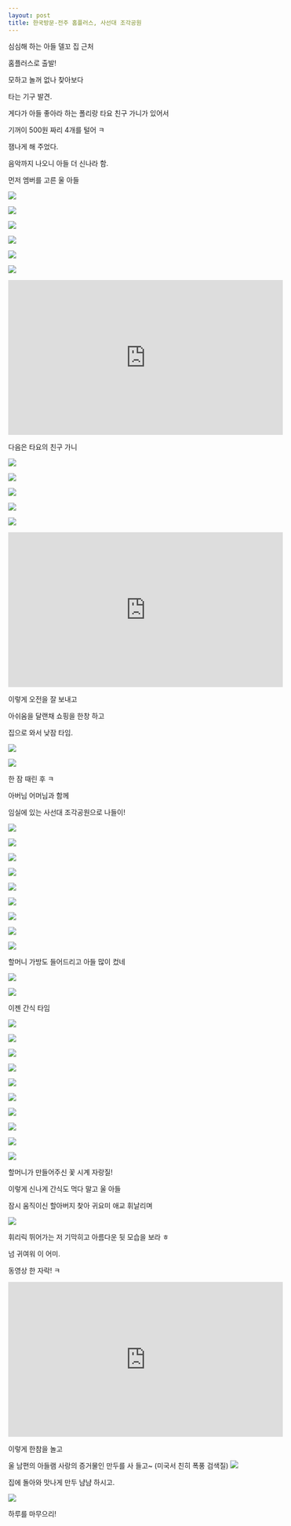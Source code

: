 ```yaml
---
layout: post
title: 한국방문-전주 홈플러스, 사선대 조각공원
---
```



심심해 하는 아들 델꼬 집 근처

홈플러스로 출발!

모하고 놀꺼 없나 찾아보다

타는 기구 발견. 

게다가 아들 좋아라 하는 폴리랑 타요 친구 가니가 있어서

기꺼이 500원 짜리 4개를 털어 ㅋ

잼나게 해 주었다. 

음악까지 나오니 아들 더 신나라 함.

먼저 엠버를 고른 울 아들

![](https://dl.dropboxusercontent.com/u/9792864/150527%20%EC%A0%84%EC%A3%BC%20%ED%99%88%ED%94%8C%EB%9F%AC%EC%8A%A4%2C%20%EC%82%AC%EC%84%A0%EB%8C%80%EC%A1%B0%EA%B0%81%EA%B3%B5%EC%9B%90/DSC03614.JPG)


![](https://dl.dropboxusercontent.com/u/9792864/150527%20%EC%A0%84%EC%A3%BC%20%ED%99%88%ED%94%8C%EB%9F%AC%EC%8A%A4%2C%20%EC%82%AC%EC%84%A0%EB%8C%80%EC%A1%B0%EA%B0%81%EA%B3%B5%EC%9B%90/DSC03615.JPG)


![](https://dl.dropboxusercontent.com/u/9792864/150527%20%EC%A0%84%EC%A3%BC%20%ED%99%88%ED%94%8C%EB%9F%AC%EC%8A%A4%2C%20%EC%82%AC%EC%84%A0%EB%8C%80%EC%A1%B0%EA%B0%81%EA%B3%B5%EC%9B%90/DSC03616.JPG)


![](https://dl.dropboxusercontent.com/u/9792864/150527%20%EC%A0%84%EC%A3%BC%20%ED%99%88%ED%94%8C%EB%9F%AC%EC%8A%A4%2C%20%EC%82%AC%EC%84%A0%EB%8C%80%EC%A1%B0%EA%B0%81%EA%B3%B5%EC%9B%90/DSC03617.JPG)


![](https://dl.dropboxusercontent.com/u/9792864/150527%20%EC%A0%84%EC%A3%BC%20%ED%99%88%ED%94%8C%EB%9F%AC%EC%8A%A4%2C%20%EC%82%AC%EC%84%A0%EB%8C%80%EC%A1%B0%EA%B0%81%EA%B3%B5%EC%9B%90/DSC03619.JPG)


![](https://dl.dropboxusercontent.com/u/9792864/150527%20%EC%A0%84%EC%A3%BC%20%ED%99%88%ED%94%8C%EB%9F%AC%EC%8A%A4%2C%20%EC%82%AC%EC%84%A0%EB%8C%80%EC%A1%B0%EA%B0%81%EA%B3%B5%EC%9B%90/DSC03620.JPG)


<iframe width="560" height="315" src="https://www.youtube.com/embed/54D-o0_l5Gw" frameborder="0" allowfullscreen></iframe>

다음은 타요의 친구 가니

![](https://dl.dropboxusercontent.com/u/9792864/150527%20%EC%A0%84%EC%A3%BC%20%ED%99%88%ED%94%8C%EB%9F%AC%EC%8A%A4%2C%20%EC%82%AC%EC%84%A0%EB%8C%80%EC%A1%B0%EA%B0%81%EA%B3%B5%EC%9B%90/DSC03622.JPG)


![](https://dl.dropboxusercontent.com/u/9792864/150527%20%EC%A0%84%EC%A3%BC%20%ED%99%88%ED%94%8C%EB%9F%AC%EC%8A%A4%2C%20%EC%82%AC%EC%84%A0%EB%8C%80%EC%A1%B0%EA%B0%81%EA%B3%B5%EC%9B%90/DSC03623.JPG)


![](https://dl.dropboxusercontent.com/u/9792864/150527%20%EC%A0%84%EC%A3%BC%20%ED%99%88%ED%94%8C%EB%9F%AC%EC%8A%A4%2C%20%EC%82%AC%EC%84%A0%EB%8C%80%EC%A1%B0%EA%B0%81%EA%B3%B5%EC%9B%90/DSC03624.JPG)


![](https://dl.dropboxusercontent.com/u/9792864/150527%20%EC%A0%84%EC%A3%BC%20%ED%99%88%ED%94%8C%EB%9F%AC%EC%8A%A4%2C%20%EC%82%AC%EC%84%A0%EB%8C%80%EC%A1%B0%EA%B0%81%EA%B3%B5%EC%9B%90/DSC03625.JPG)


![](https://dl.dropboxusercontent.com/u/9792864/150527%20%EC%A0%84%EC%A3%BC%20%ED%99%88%ED%94%8C%EB%9F%AC%EC%8A%A4%2C%20%EC%82%AC%EC%84%A0%EB%8C%80%EC%A1%B0%EA%B0%81%EA%B3%B5%EC%9B%90/DSC03626.JPG)


<iframe width="560" height="315" src="https://www.youtube.com/embed/76f3Io5yaJI" frameborder="0" allowfullscreen></iframe>

이렇게 오전을 잘 보내고

아쉬움을 달랜채 쇼핑을 한창 하고

집으로 와서 낮잠 타임.

![](https://dl.dropboxusercontent.com/u/9792864/150527%20%EC%A0%84%EC%A3%BC%20%ED%99%88%ED%94%8C%EB%9F%AC%EC%8A%A4%2C%20%EC%82%AC%EC%84%A0%EB%8C%80%EC%A1%B0%EA%B0%81%EA%B3%B5%EC%9B%90/KakaoTalk_20150528_004530809%20%28%EB%B3%B5%EC%82%AC%29.jpg)


![](https://dl.dropboxusercontent.com/u/9792864/150527%20%EC%A0%84%EC%A3%BC%20%ED%99%88%ED%94%8C%EB%9F%AC%EC%8A%A4%2C%20%EC%82%AC%EC%84%A0%EB%8C%80%EC%A1%B0%EA%B0%81%EA%B3%B5%EC%9B%90/KakaoTalk_20150528_004553341%20%28%EB%B3%B5%EC%82%AC%29.jpg)


한 잠 때린 후 ㅋ

아버님 어머님과 함께 

임실에 있는 사선대 조각공원으로 나들이!

![](https://dl.dropboxusercontent.com/u/9792864/150527%20%EC%A0%84%EC%A3%BC%20%ED%99%88%ED%94%8C%EB%9F%AC%EC%8A%A4%2C%20%EC%82%AC%EC%84%A0%EB%8C%80%EC%A1%B0%EA%B0%81%EA%B3%B5%EC%9B%90/DSC03629.JPG)


![](https://dl.dropboxusercontent.com/u/9792864/150527%20%EC%A0%84%EC%A3%BC%20%ED%99%88%ED%94%8C%EB%9F%AC%EC%8A%A4%2C%20%EC%82%AC%EC%84%A0%EB%8C%80%EC%A1%B0%EA%B0%81%EA%B3%B5%EC%9B%90/DSC03630.JPG)


![](https://dl.dropboxusercontent.com/u/9792864/150527%20%EC%A0%84%EC%A3%BC%20%ED%99%88%ED%94%8C%EB%9F%AC%EC%8A%A4%2C%20%EC%82%AC%EC%84%A0%EB%8C%80%EC%A1%B0%EA%B0%81%EA%B3%B5%EC%9B%90/DSC03631.JPG)


![](https://dl.dropboxusercontent.com/u/9792864/150527%20%EC%A0%84%EC%A3%BC%20%ED%99%88%ED%94%8C%EB%9F%AC%EC%8A%A4%2C%20%EC%82%AC%EC%84%A0%EB%8C%80%EC%A1%B0%EA%B0%81%EA%B3%B5%EC%9B%90/DSC03632.JPG)


![](https://dl.dropboxusercontent.com/u/9792864/150527%20%EC%A0%84%EC%A3%BC%20%ED%99%88%ED%94%8C%EB%9F%AC%EC%8A%A4%2C%20%EC%82%AC%EC%84%A0%EB%8C%80%EC%A1%B0%EA%B0%81%EA%B3%B5%EC%9B%90/DSC03633.JPG)


![](https://dl.dropboxusercontent.com/u/9792864/150527%20%EC%A0%84%EC%A3%BC%20%ED%99%88%ED%94%8C%EB%9F%AC%EC%8A%A4%2C%20%EC%82%AC%EC%84%A0%EB%8C%80%EC%A1%B0%EA%B0%81%EA%B3%B5%EC%9B%90/DSC03634.JPG)


![](https://dl.dropboxusercontent.com/u/9792864/150527%20%EC%A0%84%EC%A3%BC%20%ED%99%88%ED%94%8C%EB%9F%AC%EC%8A%A4%2C%20%EC%82%AC%EC%84%A0%EB%8C%80%EC%A1%B0%EA%B0%81%EA%B3%B5%EC%9B%90/DSC03635.JPG)


![](https://dl.dropboxusercontent.com/u/9792864/150527%20%EC%A0%84%EC%A3%BC%20%ED%99%88%ED%94%8C%EB%9F%AC%EC%8A%A4%2C%20%EC%82%AC%EC%84%A0%EB%8C%80%EC%A1%B0%EA%B0%81%EA%B3%B5%EC%9B%90/DSC03636.JPG)


![](https://dl.dropboxusercontent.com/u/9792864/150527%20%EC%A0%84%EC%A3%BC%20%ED%99%88%ED%94%8C%EB%9F%AC%EC%8A%A4%2C%20%EC%82%AC%EC%84%A0%EB%8C%80%EC%A1%B0%EA%B0%81%EA%B3%B5%EC%9B%90/DSC03637.JPG)

할머니 가방도 들어드리고 아들 많이 컸네

![](https://dl.dropboxusercontent.com/u/9792864/150527%20%EC%A0%84%EC%A3%BC%20%ED%99%88%ED%94%8C%EB%9F%AC%EC%8A%A4%2C%20%EC%82%AC%EC%84%A0%EB%8C%80%EC%A1%B0%EA%B0%81%EA%B3%B5%EC%9B%90/DSC03638.JPG)


![](https://dl.dropboxusercontent.com/u/9792864/150527%20%EC%A0%84%EC%A3%BC%20%ED%99%88%ED%94%8C%EB%9F%AC%EC%8A%A4%2C%20%EC%82%AC%EC%84%A0%EB%8C%80%EC%A1%B0%EA%B0%81%EA%B3%B5%EC%9B%90/DSC03639.JPG)


이젠 간식 타임

![](https://dl.dropboxusercontent.com/u/9792864/150527%20%EC%A0%84%EC%A3%BC%20%ED%99%88%ED%94%8C%EB%9F%AC%EC%8A%A4%2C%20%EC%82%AC%EC%84%A0%EB%8C%80%EC%A1%B0%EA%B0%81%EA%B3%B5%EC%9B%90/DSC03640.JPG)


![](https://dl.dropboxusercontent.com/u/9792864/150527%20%EC%A0%84%EC%A3%BC%20%ED%99%88%ED%94%8C%EB%9F%AC%EC%8A%A4%2C%20%EC%82%AC%EC%84%A0%EB%8C%80%EC%A1%B0%EA%B0%81%EA%B3%B5%EC%9B%90/DSC03641.JPG)


![](https://dl.dropboxusercontent.com/u/9792864/150527%20%EC%A0%84%EC%A3%BC%20%ED%99%88%ED%94%8C%EB%9F%AC%EC%8A%A4%2C%20%EC%82%AC%EC%84%A0%EB%8C%80%EC%A1%B0%EA%B0%81%EA%B3%B5%EC%9B%90/DSC03643.JPG)


![](https://dl.dropboxusercontent.com/u/9792864/150527%20%EC%A0%84%EC%A3%BC%20%ED%99%88%ED%94%8C%EB%9F%AC%EC%8A%A4%2C%20%EC%82%AC%EC%84%A0%EB%8C%80%EC%A1%B0%EA%B0%81%EA%B3%B5%EC%9B%90/DSC03644.JPG)


![](https://dl.dropboxusercontent.com/u/9792864/150527%20%EC%A0%84%EC%A3%BC%20%ED%99%88%ED%94%8C%EB%9F%AC%EC%8A%A4%2C%20%EC%82%AC%EC%84%A0%EB%8C%80%EC%A1%B0%EA%B0%81%EA%B3%B5%EC%9B%90/DSC03645.JPG)


![](https://dl.dropboxusercontent.com/u/9792864/150527%20%EC%A0%84%EC%A3%BC%20%ED%99%88%ED%94%8C%EB%9F%AC%EC%8A%A4%2C%20%EC%82%AC%EC%84%A0%EB%8C%80%EC%A1%B0%EA%B0%81%EA%B3%B5%EC%9B%90/DSC03646.JPG)


![](https://dl.dropboxusercontent.com/u/9792864/150527%20%EC%A0%84%EC%A3%BC%20%ED%99%88%ED%94%8C%EB%9F%AC%EC%8A%A4%2C%20%EC%82%AC%EC%84%A0%EB%8C%80%EC%A1%B0%EA%B0%81%EA%B3%B5%EC%9B%90/DSC03649.JPG)


![](https://dl.dropboxusercontent.com/u/9792864/150527%20%EC%A0%84%EC%A3%BC%20%ED%99%88%ED%94%8C%EB%9F%AC%EC%8A%A4%2C%20%EC%82%AC%EC%84%A0%EB%8C%80%EC%A1%B0%EA%B0%81%EA%B3%B5%EC%9B%90/DSC03650.JPG)


![](https://dl.dropboxusercontent.com/u/9792864/150527%20%EC%A0%84%EC%A3%BC%20%ED%99%88%ED%94%8C%EB%9F%AC%EC%8A%A4%2C%20%EC%82%AC%EC%84%A0%EB%8C%80%EC%A1%B0%EA%B0%81%EA%B3%B5%EC%9B%90/DSC03651.JPG)


![](https://dl.dropboxusercontent.com/u/9792864/150527%20%EC%A0%84%EC%A3%BC%20%ED%99%88%ED%94%8C%EB%9F%AC%EC%8A%A4%2C%20%EC%82%AC%EC%84%A0%EB%8C%80%EC%A1%B0%EA%B0%81%EA%B3%B5%EC%9B%90/DSC03652.JPG)

할머니가 만들어주신 꽃 시계 자랑질!

이렇게 신나게 간식도 먹다 말고 울 아들

잠시 움직이신 할아버지 찾아 귀요미 애교 휘날리며

![](http://cfile212.uf.daum.net/image/265D8B35538DE42D23A09F)


휘리릭 뛰어가는 저 기막히고 아름다운 뒷 모습을 보라 ㅎ

넘 귀여워 이 어미. 

동영상 한 자락! ㅋ

<iframe width="560" height="315" src="https://www.youtube.com/embed/nEeV8-gHVm4" frameborder="0" allowfullscreen></iframe>

이렇게 한참을 놀고

울 남편의 아들램 사랑의 증거물인 만두를 사 들고~
(미국서 친히 폭풍 검색질)
![](https://encrypted-tbn3.gstatic.com/images?q=tbn:ANd9GcQJGKcRvqvMh_EAVoaX9cjoVJndrIniISIl9OuhB91VaWvO2e0k)


집에 돌아와 맛나게 만두 냠냠 하시고.

![](https://dl.dropboxusercontent.com/u/9792864/150527%20%EC%A0%84%EC%A3%BC%20%ED%99%88%ED%94%8C%EB%9F%AC%EC%8A%A4%2C%20%EC%82%AC%EC%84%A0%EB%8C%80%EC%A1%B0%EA%B0%81%EA%B3%B5%EC%9B%90/KakaoTalk_20150528_070320298%20%28%EB%B3%B5%EC%82%AC%29.jpg)


하루를 마무으리!
